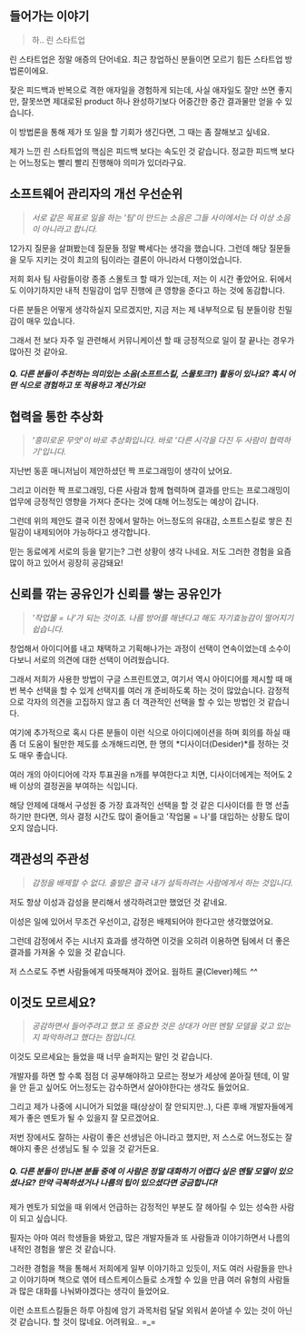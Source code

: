 ## 들어가는 이야기

> 하.. 린 스타트업

린 스타트업은 정말 애증의 단어네요. 최근 창업하신 분들이면 모르기 힘든 스타트업 방법론이에요.

잦은 피드백과 반복으로 격한 애자일을 경험하게 되는데, 사실 애자일도 잘만 쓰면 좋지만, 잘못쓰면 제대로된 product 하나 완성하기보다 어중간한 중간 결과물만 얻을 수 있습니다.

이 방법론을 통해 제가 또 일을 할 기회가 생긴다면, 그 때는 좀 잘해보고 싶네요.

제가 느낀 린 스타트업의 핵심은 피드백 보다는 속도인 것 같습니다. 정교한 피드백 보다는 어느정도는 빨리 빨리 진행해야 의미가 있더라구요.



## 소프트웨어 관리자의 개선 우선순위

> *서로 같은 목표로 일을 하는 '팀'이 만드는 소음은 그들 사이에서는 더 이상 소음이 아니라고 합니다.*

12가지 질문을 살펴봤는데 질문들 정말 빡세다는 생각을 했습니다. 그런데 해당 질문들을 모두 지키는 것이 최고의 팀이라는 결론이 아니라서 다행이었습니다.

저희 회사 팀 사람들이랑 종종 스몰토크 할 때가 있는데, 저는 이 시간 좋았어요.
뒤에서도 이야기하지만 내적 친밀감이 업무 진행에 큰 영향을 준다고 하는 것에 동감합니다.

다른 분들은 어떻게 생각하실지 모르겠지만, 지금 저는 제 내부적으로 팀 분들이랑 친밀감이 매우 있습니다.

그래서 전 보다 자주 일 관련해서 커뮤니케이션 할 때 긍정적으로 일이 잘 끝나는 경우가 많아진 것 같아요.

##### Q. 다른 분들이 추천하는 의미있는 소음(소프트스킬, 스몰토크?) 활동이 있나요? 혹시 어떤 식으로 경험하고 또 적용하고 계신가요!


## 협력을 통한 추상화

> *'흥미로운 무엇'이 바로 추상화입니다.*
> *바로 '다른 시각을 다진 두 사람이 협력하기'입니다.*

지난번 동훈 매니저님이 제안하셨던 짝 프로그래밍이 생각이 났어요.

그리고 이러한 짝 프로그래밍, 다른 사람과 함께 협력하며 결과를 만드는 프로그래밍이 업무에 긍정적인 영향을 가져다 준다는 것에 대해 어느정도는 예상이 갑니다.

그런데 위의 제안도 결국 이전 장에서 말하는 어느정도의 유대감, 소프트스킬로 쌓은 친밀감이 내제되어야 가능하다고 생각합니다.

믿는 동료에게 서로의 등을 맡기는? 그런 상황이 생각 나네요. 저도 그러한 경험을 요즘 많이 하고 있어서 굉장히 공감돼요!



## 신뢰를 깎는 공유인가 신뢰를 쌓는 공유인가

> *'작업물 = 나'가 되는 것이죠. 나름 방어를 해낸다고 해도 자기효능감이 떨어지기 쉽습니다.*

창업해서 아이디어를 내고 채택하고 기획해나가는 과정이 선택이 연속이었는데 소수이다보니 서로의 의견에 대한 선택이 어려웠습니다.

그래서 저희가 사용한 방법이 구글 스프린트였고, 여기서 역시 아이디어를 제시할 때 매번 복수 선택을 할 수 있게 선택지를 여러 개 준비하도록 하는 것이 많았습니다.
감정적으로 각자의 의견을 고집하지 않고 좀 더 객관적인 선택을 할 수 있는 방법인 것 같습니다.


여기에 추가적으로 혹시 다른 분들이 이런 식으로 아이디에이션을 하며 회의를 하실 때 좀 더 도움이 될만한 제도를 소개해드리면, 한 명의 *디사이더(Desider)*를 정하는 것도 매우 좋습니다.

여러 개의 아이디어에 각자 투표권을 n개를 부여한다고 치면, 디사이더에게는 적어도 2배 이상의 결정권을 부여하는 식입니다.

해당 안제에 대해서 구성원 중 가장 효과적인 선택을 할 것 같은 디사이더를 한 명 선출하기만 한다면, 의사 결정 시간도 많이 줄어들고 '작업물 = 나'를 대입하는 상황도 많이 오지 않습니다.



## 객관성의 주관성

> *감정을 배제할 수 없다.*
> *출발은 결국 내가 설득하려는 사람에게서 하는 것입니다.*

저도 항상 이성과 감성을 분리해서 생각하려고만 했었던 것 같네요.

이성은 일에 있어서 무조건 우선이고, 감정은 배제되어야 한다고만 생각했었어요.

그런데 감정에서 주는 시너지 효과를 생각하면 이것을 오히려 이용하면 팀에서 더 좋은 결과를 가져올 수 있을 것 같습니다.

저 스스로도 주변 사람들에게 따뜻해져야 겠어요. 웜하트 쿨(Clever)헤드 *^^*



## 이것도 모르세요?

> *공감하면서 들어주려고 했고 또 중요한 것은 상대가 어떤 멘탈 모델을 갖고 있는지 파악하려고 했다는 점입니다.*

이것도 모르세요는 들었을 때 너무 슬퍼지는 말인 것 같습니다.

개발자를 하면 할 수록 점점 더 공부해야하고 모르는 정보가 세상에 쏟아질 텐데, 이 말을 안 듣고 싶어도 어느정도는 감수하면서 살아야한다는 생각도 들었어요.

그리고 제가 나중에 시니어가 되었을 때(상상이 잘 안되지만..), 다른 후배 개발자들에게 제가 좋은 멘토가 될 수 있을지 잘 모르겠어요.

저번 장에서도 잘하는 사람이 좋은 선생님은 아니라고 했지만, 저 스스로 어느정도는 잘 해야지 좋은 선생님도 될 수 있을 것 같거든요.

##### Q. 다른 분들이 만나본 분들 중에 이 사람은 정말 대화하기 어렵다 싶은 멘탈 모델이 있으셨나요? 만약 극복하셨거나 나름의 팁이 있으셨다면 궁금합니다!

제가 멘토가 되었을 때 위에서 언급하는 감정적인 부분도 잘 헤아릴 수 있는 성숙한 사람이 되고 싶습니다.

필자는 아마 여러 학생들을 봐왔고, 많은 개발자들과 또 사람들과 이야기하면서 나름의 내적인 경험을 쌓은 것 같습니다.

그러한 경험을 책을 통해서 저희에게 일부 이야기하고 있듯이, 저도 여러 사람들을 만나고 이야기하며 책으로 엮어 테스트케이스들로 소개할 수 있을 만큼 여러 유형의 사람들과 많은 대화를 나눠봐야겠다는 생각이 들었어요.

이런 소프트스킬들은 하루 아침에 암기 과목처럼 달달 외워서 쏟아낼 수 있는 것이 아닌 것 같습니다. 할 것이 많네요. 어려워요.. =_=
